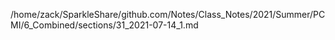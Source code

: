 /home/zack/SparkleShare/github.com/Notes/Class_Notes/2021/Summer/PCMI/6_Combined/sections/31_2021-07-14_1.md